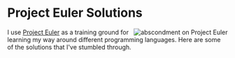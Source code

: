 # Project Euler Solutions

<img src="https://projecteuler.net/profile/abscondment.png" alt="abscondment on Project Euler" title="abscondment on Project Euler" align="right" />

I use [Project Euler](https://projecteuler.net) as a training ground for learning my way around different programming languages. Here are some of the solutions that I've stumbled through.
